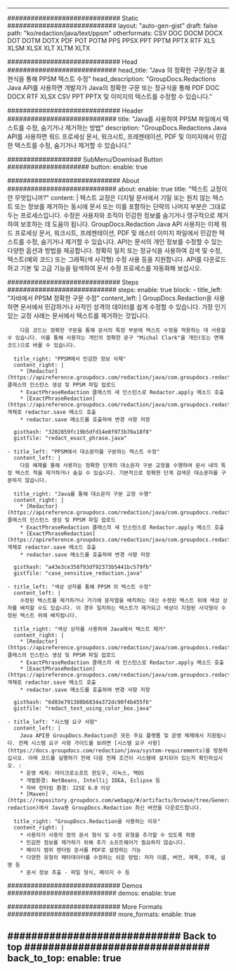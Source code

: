 













---
############################# Static ############################
layout: "auto-gen-gist"
draft: false
path: "ko/redaction/java/text/ppsm"
otherformats: CSV DOC DOCM DOCX DOT DOTM DOTX PDF POT POTM PPS PPSX PPT PPTM PPTX RTF XLS XLSM XLSX XLT XLTM XLTX  

############################# Head ############################
head_title: "Java 의 정확한 구문/정규 표현식을 통해 PPSM 텍스트 수정"
head_description: "GroupDocs.Redactions Java API를 사용하면 개발자가 Java의 정확한 구문 또는 정규식을 통해 PDF DOC DOCX RTF XLSX CSV PPT PPTX 및 이미지의 텍스트를 수정할 수 있습니다."

############################# Header ############################
title: "Java를 사용하여 PPSM 파일에서 텍스트를 수정, 숨기거나 제거하는 방법"
description: "GroupDocs.Redactions Java API를 사용하면 워드 프로세싱 문서, 워크시트, 프레젠테이션, PDF 및 이미지에서 민감한 텍스트를 수정, 숨기거나 제거할 수 있습니다."

################### SubMenu/Download Button #####################
button:
    enable: true

############################# About ############################
about:
    enable: true
    title: "텍스트 교정이란 무엇입니까?"
    content: |
        텍스트 교정은 디지털 문서에서 기밀 또는 원치 않는 텍스트 또는 정보를 제거하는 동시에 문서 또는 이를 포함하는 단락의 나머지 부분은 그대로 두는 프로세스입니다. 수정은 사용자와 조직이 민감한 정보를 숨기거나 영구적으로 제거하여 보호하는 데 도움이 됩니다. GroupDocs.Redaction Java API 사용자는 이제 워드 프로세싱 문서, 워크시트, 프레젠테이션, PDF 및 래스터 이미지 파일에서 민감한 텍스트를 수정, 숨기거나 제거할 수 있습니다. API는 문서의 개인 정보를 수정할 수 있는 다양한 옵션과 방법을 제공합니다. 정확히 일치 또는 정규식을 사용하여 검색 및 수정, 텍스트(예외 코드) 또는 그래픽(색 사각형) 수정 사용 등을 지원합니다. API를 다운로드하고 기본 및 고급 기능을 탐색하여 문서 수정 프로세스를 자동화해 보십시오. 

############################# Steps ############################
steps:
    enable: true
    block:
    - title_left: "자바에서 PPSM 정확한 구문 수정"
      content_left: |
        GroupDocs.Redaction을 사용하면 문서에서 민감하거나 사적인 성격의 데이터를 쉽게 수정할 수 있습니다. 가장 인기 있는 교정 사례는 문서에서 텍스트를 제거하는 것입니다. 

        다음 코드는 정확한 구문을 통해 문서의 특정 부분에 텍스트 수정을 적용하는 데 사용할 수 있습니다. 이를 통해 사용자는 개인의 정확한 문구 "Michal Clark"을 개인(또는 면제 코드)으로 바꿀 수 있습니다.

      title_right: "PPSM에서 민감한 정보 삭제"
      content_right: |
        * [Redactor](https://apireference.groupdocs.com/redaction/java/com.groupdocs.redaction/Redactor) 클래스의 인스턴스 생성 및 PPSM 파일 업로드
        * ExactPhraseRedaction 클래스의 새 인스턴스로 Redactor.apply 메소드 호출
        * [ExactPhraseRedaction](https://apireference.groupdocs.com/redaction/java/com.groupdocs.redaction.redactions/ExactPhraseRedaction) 객체로 redactor.save 메소드 호출
        * redactor.save 메소드를 호출하여 변경 사항 저장 

      gisthash: "3202859fc19b5dfd14e8f073b70a18f8"
      gistfile: "redact_exact_phrase.java"
      
    - title_left: "PPSM에서 대소문자를 구분하는 텍스트 수정"
      content_left: |
        다음 예제를 통해 사용자는 정확한 단계의 대소문자 구분 교정을 수행하여 문서 내의 특정 텍스트 척을 제거하거나 숨길 수 있습니다. 기본적으로 정확한 단계 검색은 대소문자를 구분하지 않습니다. 
        
      title_right: "Java를 통해 대소문자 구분 교정 수행"
      content_right: |
        * [Redactor](https://apireference.groupdocs.com/redaction/java/com.groupdocs.redaction/Redactor) 클래스의 인스턴스 생성 및 PPSM 파일 업로드
        * ExactPhraseRedaction 클래스의 새 인스턴스로 Redactor.apply 메소드 호출
        * [ExactPhraseRedaction](https://apireference.groupdocs.com/redaction/java/com.groupdocs.redaction.redactions/ExactPhraseRedaction) 객체로 redactor.save 메소드 호출
        * redactor.save 메소드를 호출하여 변경 사항 저장 
        
      gisthash: "a43e3ce358f93df92373b5441bc579fb"
      gistfile: "case_sensitive_redaction.java"

    - title_left: "색상 상자를 통해 PPSM 의 텍스트 수정"
      content_left: |
        수정된 텍스트를 제거하거나 거기에 문자열을 배치하는 대신 수정된 텍스트 위에 색상 상자를 배치할 수도 있습니다. 이 경우 일치하는 텍스트가 제거되고 색상이 지정된 사각형이 수정된 텍스트 위에 배치됩니다.
        
      title_right: "색상 상자를 사용하여 Java에서 텍스트 제거"
      content_right: |
        * [Redactor](https://apireference.groupdocs.com/redaction/java/com.groupdocs.redaction/Redactor) 클래스의 인스턴스 생성 및 PPSM 파일 업로드
        * ExactPhraseRedaction 클래스의 새 인스턴스로 Redactor.apply 메소드 호출
        * [ExactPhraseRedaction](https://apireference.groupdocs.com/redaction/java/com.groupdocs.redaction.redactions/ExactPhraseRedaction) 객체로 redactor.save 메소드 호출
        * redactor.save 메소드를 호출하여 변경 사항 저장 
        
      gisthash: "6d83e791388b6834a372dc90f4b455f6"
      gistfile: "redact_text_using_color_box.java"

    - title_left: "시스템 요구 사항"
      content_left: |
        Java API용 GroupDocs.Redaction은 모든 주요 플랫폼 및 운영 체제에서 지원됩니다. 전체 시스템 요구 사항 가이드를 보려면 [시스템 요구 사항](https://docs.groupdocs.com/redaction/java/system-requirements)을 방문하십시오. 아래 코드를 실행하기 전에 다음 전제 조건이 시스템에 설치되어 있는지 확인하십시오. :
        * 운영 체제: 마이크로소프트 윈도우, 리눅스, 맥OS
        * 개발환경: NetBeans, Intellij IDEA, Eclipse 등
        * 자바 런타임 환경: J2SE 6.0 이상
        * [Maven](https://repository.groupdocs.com/webapp/#/artifacts/browse/tree/General/repo/com/groupdocs/groupdocs-redaction)에서 Java용 GroupDocs.Redaction 최신 버전을 다운로드합니다.
        
      title_right: "GroupDocs.Redaction을 사용하는 이유"
      content_right: |
        * 사용자가 사용자 정의 문서 형식 및 수정 유형을 추가할 수 있도록 허용
        * 민감한 정보를 제거하기 위해 추가 소프트웨어가 필요하지 않습니다.
        * 페이지 범위 렌더링 문서를 PDF로 설정하는 기능
        * 다양한 유형의 메타데이터를 수정하는 쉬운 방법: 저자 이름, 버전, 제목, 주제, 설명 등
        * 문서 정보 추출 - 파일 형식, 페이지 수 등

############################# Demos ############################
demos:
    enable: true

############################# More Formats ############################
more_formats:
    enable: true

############################# Back to top ###############################
back_to_top:
    enable: true
---
